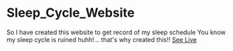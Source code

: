 # Sleep_Cycle_Website
So I have created this website to get record of my sleep schedule
You know my sleep cycle is ruined huhh!... that's why created this!!
<a style="background='#ff512f'" href="https://ganeshparmar.github.io/Sleep_Cycle_Website/">See Live</a>

